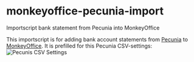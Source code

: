 # monkeyoffice-pecunia-import
Importscript bank statement from Pecunia into MonkeyOffice

This importscript is for adding bank account statements from [Pecunia](https://github.com/pecuniabanking/pecunia-client "Pecunia Client") to [MonkeyOffice](http://www.monkey-office.de/ "Prosaldo Website").
It is prefilled for this Pecunia CSV-settings:
![Pecunis CSV Settings](username.github.com/repository/img/image.jpg)
